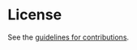 # License

See the
[guidelines for contributions](https://github.com/cdh4u/draft-sessiontimer-race/blob/master/CONTRIBUTING.md).

